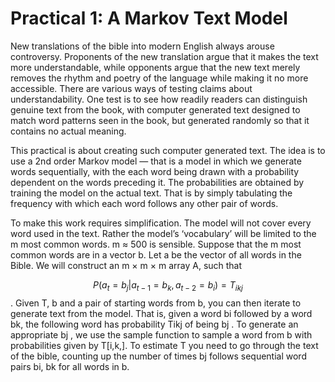 # Practical 1: A Markov Text Model
New translations of the bible into modern English always arouse controversy. Proponents of the new translation
argue that it makes the text more understandable, while opponents argue that the new text merely removes the
rhythm and poetry of the language while making it no more accessible. There are various ways of testing claims
about understandability. One test is to see how readily readers can distinguish genuine text from the book, with
computer generated text designed to match word patterns seen in the book, but generated randomly so that it
contains no actual meaning.

This practical is about creating such computer generated text. The idea is to use a 2nd order Markov model
— that is a model in which we generate words sequentially, with the each word being drawn with a probability
dependent on the words preceding it. The probabilities are obtained by training the model on the actual text. That
is by simply tabulating the frequency with which each word follows any other pair of words.

To make this work requires simplification. The model will not cover every word used in the text. Rather the
model’s ‘vocabulary’ will be limited to the m most common words. m ≈ 500 is sensible. Suppose that the m most
common words are in a vector b. Let a be the vector of all words in the Bible. We will construct an m × m × m
array A, such that

$$P(a_t = b_j |a_{t−1} = b_k, a_{t−2} = b_i) = T_{ikj}$$ .
Given T, b and a pair of starting words from b, you can then iterate to generate text from the model. That is, given
a word bi followed by a word bk, the following word has probability Tikj of being bj . To generate an appropriate
bj , we use the sample function to sample a word from b with probabilities given by T[i,k,]. To estimate T
you need to go through the text of the bible, counting up the number of times bj follows sequential word pairs
bi, bk for all words in b.

